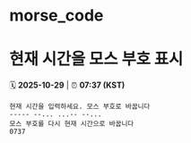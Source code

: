 # morse_code
# 현재 시간을 모스 부호 표시
<!-- MORSE_TIME_START -->
🗓️ **2025-10-29** | ⏰ **07:37 (KST)**

```
현재 시간을 입력하세요. 모스 부호로 바꿉니다
----- --... ...-- --...
모스 부호를 다시 현재 시간으로 바꿉니다
0737
```
<!-- MORSE_TIME_END -->
